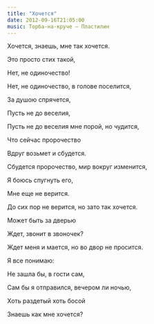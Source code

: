 ```yaml
---
title: "Хочется"
date: 2012-09-16T21:05:00
music: Торба-на-круче — Пластилин
---
```


Хочется, знаешь, мне так хочется.

Это просто стих такой,

Нет, не одиночество!



Нет, не одиночество, в голове поселится,

За душою спрячется,

Пусть не до веселия,



Пусть не до веселия мне порой, но чудится,

Что сейчас пророчество

Вдруг возьмет и сбудется.



Сбудется пророчество, мир вокруг изменится,

Я боюсь спугнуть его,

Мне еще не верится.



До сих пор не верится, но зато так хочется.

Может быть за дверью

Ждет, звонит в звоночек?



Ждет меня и мается, но во двор не просится.

Я все понимаю:

Не зашла бы, в гости сам,



Сам бы я отправился, вечером ли ночью,

Хоть раздетый хоть босой

Знаешь как мне хочется?
